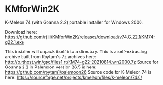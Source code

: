 # KMforWin2K
K-Meleon 74 (with Goanna 2.2) portable installer for Windows 2000. 

Download here:
https://github.com/rjjiii/KMforWin2K/releases/download/v74.G.22.1/KM74-g22.1.exe

This installer will unpack itself into a directory. This is a self-extracting archive built from Roytam's 7z archives here: http://o.rthost.win/gpc/files1.rt/KM74-g22-20210814.win2000.7z
Source for Goanna 2.2 in Palemoon version 26.5 is here: https://github.com/roytam1/palemoon26
Source code for K-Meleon 74 is here: https://sourceforge.net/projects/kmeleon/files/k-meleon/74.0/
